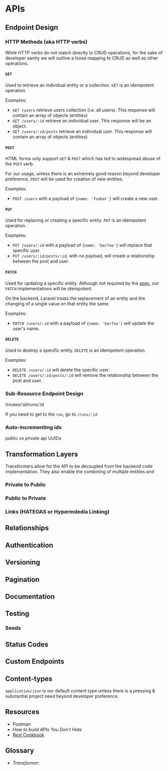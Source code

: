 # APIs


## Endpoint Design

### HTTP Methods (aka HTTP verbs)

While HTTP verbs do not match directly to CRUD operations, for the sake of developer sanity we will outline a loose mapping to CRUD as well as other operations.

#### `GET`

Used to retrieve an individual entity or a collection.  `GET` is an idempotent operation.   

Examples:

* `GET /users`  retrieve users collection (i.e. all users).  This response will contain an array of objects (entities)
* `GET /users/:id` retrieve an individual user.  This response will be an object.
* `GET /users/:id/posts` retrieve an individual user.  This response will contain an array of objects (entities)


#### `POST`

HTML forms only support `GET` & `POST` which has led to widespread abuse of the `POST` verb.

For our usage, unless there is an extremely good reason beyond developer preference, `POST` will be used for creation of new entities.

Examples:

* `POST /users` with a payload of `{name: 'foobar'}` will create a new user.

#### `PUT`

Used for replacing or creating a specific entity.  `PUT` is an idempotent operation.

Examples:

* `PUT /users/:id` with a payload of `{name: 'barfoo'}` will replace that specific user.
* `PUT /users/:id/posts/:id`, with no payload, will create a relationship between the post and user.  

#### `PATCH`


Used for updating a specific entity.  Although not required by the [spec](https://tools.ietf.org/html/rfc5789), our `PATCH`
implementations will be idempotent.  

On the backend, Laravel treats the replacement of an entity and the changing of a single value on that entity the same.

Examples:

* `PATCH /users/:id` with a payload of `{name: 'barfoo'}` will update the user's name.


#### `DELETE`

Used to destroy a specific entity.  `DELETE` is an idempotent operation.

Examples:

* `DELETE /users/:id` will delete the specific user.
* `DELETE /users/:id/posts/:id` will remove the relationship between the post and user.



### Sub-Resource Endpoint Design


/routes/:id/runs/:id

If you need to get to the `run`, go to `/runs/:id`


### Auto-incrementing ids

public vs private api
UUIDs

## Transformation Layers

Transformers allow for the API to be decoupled from the backend code implementation.  They also enable the combining of multiple entities and

### Private to Public

### Public to Private


### Links (HATEOAS or Hypermdedia Linking)

## Relationships

## Authentication

## Versioning

## Pagination

## Documentation

## Testing

### Seeds

## Status Codes

## Custom Endpoints

## Content-types

`application/json` is our default content type unless there is a pressing & substantial project need beyond developer preference.


## Resources

* Postman
* *How to build APIs You Don't Hate*
* [Rest Cookbook](http://restcookbook.com/)



## Glossary


* *Transformer*:
